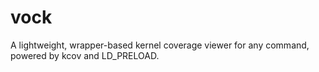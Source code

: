 # vock
A lightweight, wrapper-based kernel coverage viewer for any command, powered by kcov and LD_PRELOAD.
